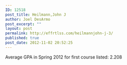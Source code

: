```yaml
---
ID: 12518
post_title: Heilmann,John J
author: Joel DesArmo
post_excerpt: ""
layout: post
permalink: http://effrtlss.com/heilmannjohn-j-3/
published: true
post_date: 2012-11-02 20:52:25
---
```

<p>Average GPA in Spring 2012 for first course listed: 2.208</p>